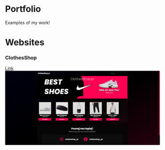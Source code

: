 # Portfolio

Examples of my work!

# Websites

 ### ClothesShop
   [Link](https://wronadev.github.io/portfolio/ClothesShop/index.html)
   <img src="assets/clothesshop-comp.png">
